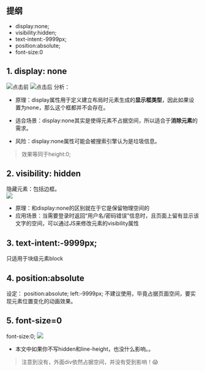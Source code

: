 ## 提纲

* display:none;
* visibility:hidden;
* text-intent:-9999px;
* position:absolute;
* font-size:0

## 1. display: none

![点击前](http://cdn.withme.cn/withme.back.u.1933630837e1461591b2dde4497d355c.1)
![点击后](http://cdn.withme.cn/withme.back.u.66c20fc9de1e18f26dcd4f7269b0a47e.2)
分析：   
* 原理：display属性用于定义建立布局时元素生成的**显示框类型**，因此如果设置为none，那么这个框都并不会存在。  

* 适合场景：display:none其实是使得元素不占据空间，所以适合于**消除元素**的需求。

* 风险：display:none属性可能会被搜索引擎认为是垃圾信息。

> 效果等同于height:0;


## 2. visibility: hidden

隐藏元素：包括边框。    
![](http://cdn.withme.cn/withme.back.u.b23d58b17e9a65e68c487193854d1c52.3)
* 原理：和display:none的区别就在于它是保留物理空间的
* 应用场景：当需要登录时返回“用户名/密码错误”信息时，且页面上留有显示该文字的空间，可以通过JS来修改元素的visibility属性

## 3. text-intent:-9999px;

只适用于块级元素block


## 4. position:absolute

设定：
position:absolute;
left:-9999px;
不建议使用，毕竟占据页面空间，要实现元素位置变化的动画效果。

## 5. font-size=0

font-size:0;
![](http://cdn.withme.cn/withme.back.u.e1c1e228af861db658cdc97b2be61051.4)
* 本文中如果你不写hidden和line-height，也没什么影响。。
> 注意到没有，外面div依然占据空间，并没有受到影响！😱






